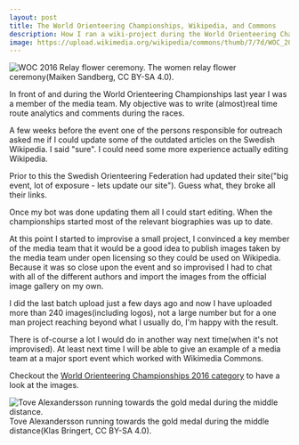 ```yaml
---
layout: post
title: The World Orienteering Championships, Wikipedia, and Commons
description: How I ran a wiki-project during the World Orienteering Championships.
image: https://upload.wikimedia.org/wikipedia/commons/thumb/7/7d/WOC_2016_Relay_flower_ceremony_25.jpg/800px-WOC_2016_Relay_flower_ceremony_25.jpg
---
```


![WOC 2016 Relay flower ceremony.](https://upload.wikimedia.org/wikipedia/commons/thumb/7/7d/WOC_2016_Relay_flower_ceremony_25.jpg/800px-WOC_2016_Relay_flower_ceremony_25.jpg)
The women relay flower ceremony(Maiken Sandberg, CC BY-SA 4.0).

In front of and during the World Orienteering Championships last year I was a member of the media team. My objective was to write (almost)real time route analytics and comments during the races.

A few weeks before the event one of the persons responsible for outreach asked me if I could update some of the outdated articles on the Swedish Wikipedia. I said "sure". I could need some more experience actually editing Wikipedia.

Prior to this the Swedish Orienteering Federation had updated their site("big event, lot of exposure - lets update our site"). Guess what, they broke all their links.

Once my bot was done updating them all I could start editing. When the championships started most of the relevant biographies was up to date.

At this point I started to improvise a small project, I convinced a key member of the media team that it would be a good idea to publish images taken by the media team under open licensing so they could be used on Wikipedia. Because it was so close upon the event and so improvised I had to chat with all of the different authors and import the images from the official image gallery on my own.

I did the last batch upload just a few days ago and now I have uploaded more than 240 images(including logos), not a large number but for a one man project reaching beyond what I usually do, I'm happy with the result. 

There is of-course a lot I would do in another way next time(when it's not improvised). At least next time I will be able to give an example of a media team at a major sport event which worked with Wikimedia Commons. 

Checkout the [World Orienteering Championships 2016 category](https://commons.wikimedia.org/wiki/Category:World_Orienteering_Championships_2016) to have a look at the images.

![Tove Alexandersson running towards the gold medal during the middle distance.](https://upload.wikimedia.org/wikipedia/commons/thumb/b/b8/WOC_Middle_Distance_Tove_Alexandresson_3.jpg/447px-WOC_Middle_Distance_Tove_Alexandresson_3.jpg)
Tove Alexandersson running towards the gold medal during the middle distance(Klas Bringert, CC BY-SA 4.0).